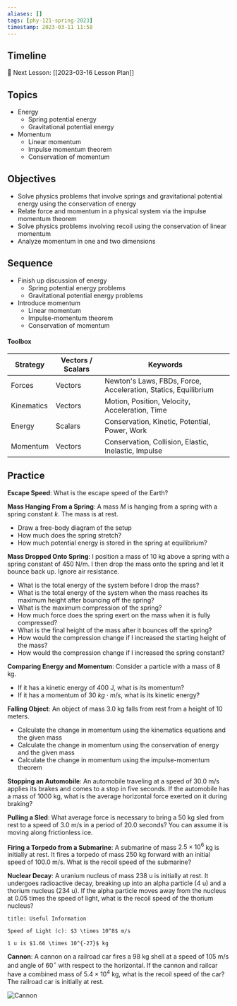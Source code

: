 ```yaml
---
aliases: []
tags: [phy-121-spring-2023]
timestamp: 2023-03-11 11:58
---
```


## Timeline

📆 Next Lesson: [[2023-03-16 Lesson Plan]]

## Topics

* Energy
	* Spring potential energy
	* Gravitational potential energy
* Momentum
	* Linear momentum
	* Impulse momentum theorem
	* Conservation of momentum

## Objectives

* Solve physics problems that involve springs and gravitational potential energy using the conservation of energy
* Relate force and momentum in a physical system via the impulse momentum theorem
* Solve physics problems involving recoil using the conservation of linear momentum
* Analyze momentum in one and two dimensions

## Sequence

* Finish up discussion of energy
	* Spring potential energy problems
	* Gravitational potential energy problems
* Introduce momentum
	* Linear momentum
	* Impulse-momentum theorem
	* Conservation of momentum

#### Toolbox

| Strategy   | Vectors / Scalars | Keywords                                                       |
| ---------- | ----------------- | -------------------------------------------------------------- |
| Forces     | Vectors           | Newton's Laws, FBDs, Force, Acceleration, Statics, Equilibrium |
| Kinematics | Vectors           | Motion, Position, Velocity, Acceleration, Time                 |
| Energy     | Scalars           | Conservation, Kinetic, Potential, Power, Work                                                               |
| Momentum   | Vectors           | Conservation, Collision, Elastic, Inelastic, Impulse                                                               |

## Practice

**Escape Speed**: What is the escape speed of the Earth?

**Mass Hanging From a Spring**: A mass $M$ is hanging from a spring with a spring constant $k$. The mass is at rest.
* Draw a free-body diagram of the setup
* How much does the spring stretch?
* How much potential energy is stored in the spring at equilibrium?

**Mass Dropped Onto Spring**: I position a mass of 10 kg above a spring with a spring constant of 450 N/m. I then drop the mass onto the spring and let it bounce back up. Ignore air resistance.
* What is the total energy of the system before I drop the mass?
* What is the total energy of the system when the mass reaches its maximum height after bouncing off the spring?
* What is the maximum compression of the spring?
* How much force does the spring exert on the mass when it is fully compressed?
* What is the final height of the mass after it bounces off the spring?
* How would the compression change if I increased the starting height of the mass?
* How would the compression change if I increased the spring constant?

**Comparing Energy and Momentum**: Consider a particle with a mass of 8 kg. 
* If it has a kinetic energy of 400 J, what is its momentum?
* If it has a momentum of 30 $kg \cdot m/s$, what is its kinetic energy?

**Falling Object**: An object of mass 3.0 kg falls from rest from a height of 10 meters.
* Calculate the change in momentum using the kinematics equations and the given mass
* Calculate the change in momentum using the conservation of energy and the given mass
* Calculate the change in momentum using the impulse-momentum theorem

**Stopping an Automobile**: An automobile traveling at a speed of 30.0 m/s applies its brakes and comes to a stop in five seconds. If the automobile has a mass of 1000 kg, what is the average horizontal force exerted on it during braking?

**Pulling a Sled**: What average force is necessary to bring a 50 kg sled from rest to a speed of 3.0 m/s in a period of 20.0 seconds? You can assume it is moving along frictionless ice.

**Firing a Torpedo from a Submarine**: A submarine of mass $2.5 \times 10^6$ kg is initially at rest. It fires a torpedo of mass 250 kg forward with an initial speed of 100.0 m/s. What is the recoil speed of the submarine?

**Nuclear Decay**: A uranium nucleus of mass 238 u is initially at rest. It undergoes radioactive decay, breaking up into an alpha particle (4 u) and a thorium nucleus (234 u). If the alpha particle moves away from the nucleus at 0.05 times the speed of light, what is the recoil speed of the thorium nucleus?

```ad-info
title: Useful Information

Speed of Light (c): $3 \times 10^8$ m/s

1 u is $1.66 \times 10^{-27}$ kg
```

**Cannon**:  A cannon on a railroad car fires a 98 kg shell at a speed of 105 m/s and angle of $60^\circ$ with respect to the horizontal. If the cannon and railcar have a combined mass of $5.4 \times 10^4$ kg, what is the recoil speed of the car? The railroad car is initially at rest.

![Cannon](cannon.png)